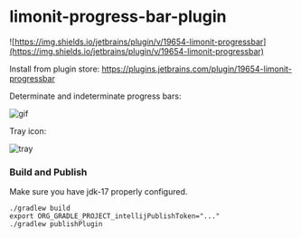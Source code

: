 # limonit-progress-bar-plugin

![https://img.shields.io/jetbrains/plugin/v/19654-limonit-progressbar](https://img.shields.io/jetbrains/plugin/v/19654-limonit-progressbar)

Install from plugin store: https://plugins.jetbrains.com/plugin/19654-limonit-progressbar

Determinate and indeterminate progress bars:

![gif](https://i.imgur.com/Dm20hS1.gif)

Tray icon:

![tray](https://i.imgur.com/Y7hWQPk.png)

### Build and Publish

Make sure you have jdk-17 properly configured.

```shell
./gradlew build
export ORG_GRADLE_PROJECT_intellijPublishToken="..."
./gradlew publishPlugin
```
